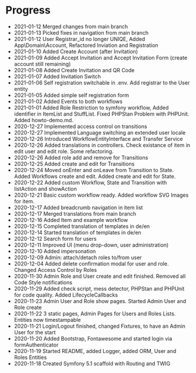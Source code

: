 Progress
========
* 2021-01-12 Merged changes from main branch
* 2021-01-13 Picked fixes in navigation from main branch 
* 2021-01-12 User Registrar_id no longer UNIQE, Added App\Domain\Account, Refactored Inviation and Registration
* 2021-01-10 Added Create Account (after Invitation)
* 2021-01-09 Added Accept Invitation and Accept Invitation Form (create account still remaining)
* 2021-01-08 Added Create Invitation and QR Code
* 2021-01-07 Added Invitation Switch
* 2021-01-06 Self registration switchable in .env. Add registrar to the User entity
* 2021-01-05 Added simple self registration form
* 2021-01-02 Added Events to both workflows
* 2021-01-01 Added Role Restriction to symfony workflow, Added identifier in ItemList and StuffList. Fixed PHPStan Problem with PHPUnit. Added howto-demo.md.
* 2020-12-27 Implemented access control on transitions
* 2020-12-27 Implemented Language switching an extended user locale
* 2020-12-26 Introduced WorkflowEntityInterface and Transfer Service
* 2020-12-26 Added translations in controllers. Check existance of item in edit user and edit role. Some refactoring.
* 2020-12-26 Added role add and remove for Transitions
* 2020-12-25 Added create and edit for Transitions
* 2020-12-24 Moved onEnter and onLeave from Transition to State. Added Workflows create and edit. Added create and edit for State.
* 2020-12-22 Added custom Workflow, State and Transition with listAction and showAction
* 2020-12-21 Basic custom workflow ready. Added workflow SVG Images for item.
* 2020-12-17 Added breadcrumb navigation in item list
* 2020-12-17 Merged translations from main branch
* 2020-12-16 Added Item and example workflow
* 2020-12-15 Completed translation of templates in de/en
* 2020-12-14 Started translation of templates in de/en
* 2020-12-12 Search form for users 
* 2020-12-11 Improved UI (menu drop-down, user administration)
* 2020-12-10 Added impersonation
* 2020-12-09 Admin: attach/detach roles to/from user
* 2020-12-04 Added delete confirmation modal for user and role. Changed Access Control by Roles
* 2020-11-30 Admin Role and User create and edit finished. Removed all Code Style notifications
* 2020-11-29 Added check script, mess detector, PHPStan and PHPUnit for code quality. Added LifecycleCallbacks
* 2020-11-23 Admin User and Role show pages. Started Admin User and Role create
* 2020-11-22 3 static pages, Admin Pages for Users and Roles Lists. Entities now timestampable
* 2020-11-21 Login/Logout finished, changed Fixtures, to have an Admin User for the start
* 2020-11-20 Added Bootstrap, Fontawesome and started login via formAuthenticator
* 2020-11-19 Started README, added Logger, added ORM, User and Roles Entities
* 2020-11-18 Created Symfony 5.1 scaffold with Routing and TWIG
